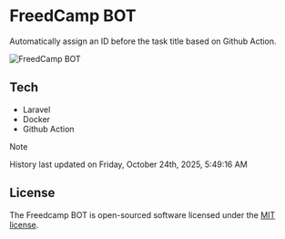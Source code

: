 # FreedCamp BOT

Automatically assign an ID before the task title based on Github Action.

![FreedCamp BOT](https://repository-images.githubusercontent.com/737932867/7d34798b-2680-471c-b089-a78a718d3d6a)

## Tech

- Laravel
- Docker
- Github Action

> [!NOTE]  
> History last updated on Friday, October 24th, 2025, 5:49:16 AM

## License

The Freedcamp BOT is open-sourced software licensed under the [MIT license](https://opensource.org/licenses/MIT).
